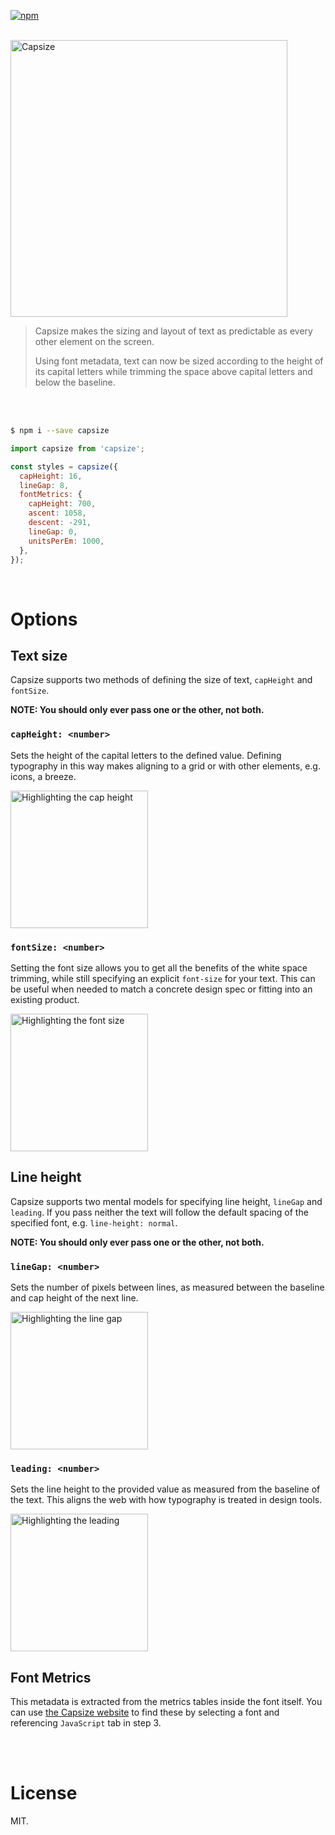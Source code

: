 [![npm](https://img.shields.io/npm/v/capsize.svg?style=for-the-badge)](https://www.npmjs.com/package/capsize)

<br/>

<img src="https://raw.githubusercontent.com/seek-oss/capsize/HEAD/packages/capsize/images/capsize-header.png" alt="Capsize" title="Capsize" width="443px" />
<br/>

> Capsize makes the sizing and layout of text as predictable as every other element on the screen.
>
> Using font metadata, text can now be sized according to the height of its capital letters while trimming the space above capital letters and below the baseline.

<br/>
<br/>

```bash
$ npm i --save capsize
```

```js
import capsize from 'capsize';

const styles = capsize({
  capHeight: 16,
  lineGap: 8,
  fontMetrics: {
    capHeight: 700,
    ascent: 1058,
    descent: -291,
    lineGap: 0,
    unitsPerEm: 1000,
  },
});
```

<br/>

# Options

## Text size

Capsize supports two methods of defining the size of text, `capHeight` and `fontSize`.

**NOTE: You should only ever pass one or the other, not both.**

### `capHeight: <number>`

Sets the height of the capital letters to the defined value. Defining typography in this way makes aligning to a grid or with other elements, e.g. icons, a breeze.

<img src="https://raw.githubusercontent.com/seek-oss/capsize/HEAD/packages/capsize/images/capheight.png" alt="Highlighting the cap height" title="Cap Height" width="220px" />

### `fontSize: <number>`

Setting the font size allows you to get all the benefits of the white space trimming, while still specifying an explicit `font-size` for your text. This can be useful when needed to match a concrete design spec or fitting into an existing product.

<img src="https://raw.githubusercontent.com/seek-oss/capsize/HEAD/packages/capsize/images/fontsize.png" alt="Highlighting the font size" title="Font Size" width="220px" />

## Line height

Capsize supports two mental models for specifying line height, `lineGap` and `leading`. If you pass neither the text will follow the default spacing of the specified font, e.g. `line-height: normal`.

**NOTE: You should only ever pass one or the other, not both.**

### `lineGap: <number>`

Sets the number of pixels between lines, as measured between the baseline and cap height of the next line.

<img src="https://raw.githubusercontent.com/seek-oss/capsize/HEAD/packages/capsize/images/linegap.png" alt="Highlighting the line gap" title="Line Gap" width="220px" />

### `leading: <number>`

Sets the line height to the provided value as measured from the baseline of the text. This aligns the web with how typography is treated in design tools.

<img src="https://raw.githubusercontent.com/seek-oss/capsize/HEAD/packages/capsize/images/leading.png" alt="Highlighting the leading" title="Leading" width="220px" />

## Font Metrics

This metadata is extracted from the metrics tables inside the font itself. You can use [the Capsize website](https://seek-oss.github.io/capsize/) to find these by selecting a font and referencing `JavaScript` tab in step 3.

<br />
<br />

# License

MIT.
